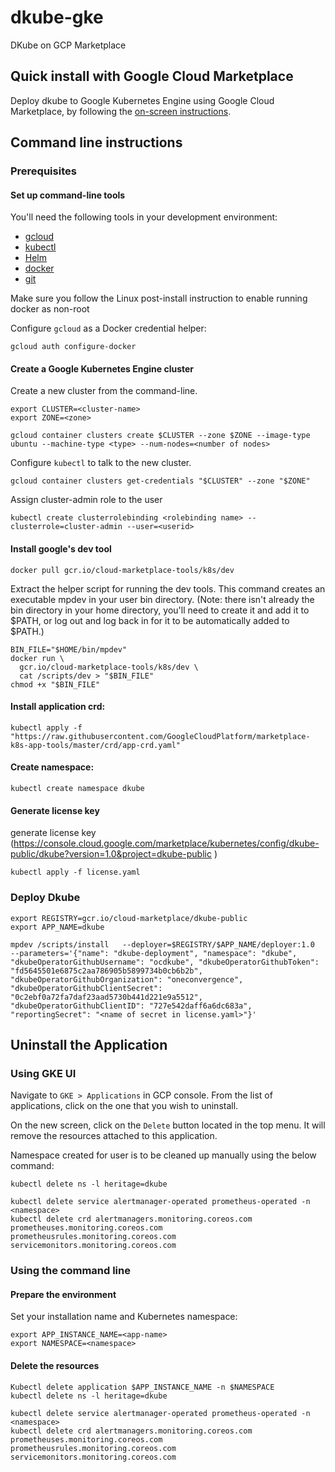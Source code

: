 # dkube-gke
DKube on GCP Marketplace 

## Quick install with Google Cloud Marketplace

Deploy dkube to Google Kubernetes Engine using Google Cloud Marketplace, by following the [on-screen instructions](https://console.cloud.google.com/marketplace/details/dkube-public/dkube?filter=solution-type:k8s&q=dkube&project=dkube-public).

## Command line instructions

### Prerequisites

#### Set up command-line tools

You'll need the following tools in your development environment:
- [gcloud](https://cloud.google.com/sdk/gcloud/)
- [kubectl](https://kubernetes.io/docs/reference/kubectl/overview/)
- [Helm](https://github.com/kubernetes/helm/blob/master/docs/install.md)
- [docker](https://docs.docker.com/install/)
- [git](https://git-scm.com/book/en/v2/Getting-Started-Installing-Git)

Make sure you follow the Linux post-install instruction to enable running docker as non-root

Configure `gcloud` as a Docker credential helper:

```shell
gcloud auth configure-docker
```
#### Create a Google Kubernetes Engine cluster

Create a new cluster from the command-line.

```shell
export CLUSTER=<cluster-name>
export ZONE=<zone>

gcloud container clusters create $CLUSTER --zone $ZONE --image-type ubuntu --machine-type <type> --num-nodes=<number of nodes> 
```

Configure `kubectl` to talk to the new cluster.

```shell
gcloud container clusters get-credentials "$CLUSTER" --zone "$ZONE"
```
Assign cluster-admin role to the user
```shell
kubectl create clusterrolebinding <rolebinding name> --clusterrole=cluster-admin --user=<userid>
```

#### Install google's dev tool
```shell
docker pull gcr.io/cloud-marketplace-tools/k8s/dev
```
Extract the helper script for running the dev tools. This command creates an executable mpdev in your user bin directory. (Note: there isn't already the bin directory in your home directory, you'll need to create it and add it to $PATH, or log out and log back in for it to be automatically added to $PATH.)

```shell
BIN_FILE="$HOME/bin/mpdev"
docker run \
  gcr.io/cloud-marketplace-tools/k8s/dev \
  cat /scripts/dev > "$BIN_FILE"
chmod +x "$BIN_FILE"
```

#### Install application crd:
```shell
kubectl apply -f "https://raw.githubusercontent.com/GoogleCloudPlatform/marketplace-k8s-app-tools/master/crd/app-crd.yaml"
```

#### Create namespace:
```shell
kubectl create namespace dkube
```

#### Generate license key 
generate license key  (https://console.cloud.google.com/marketplace/kubernetes/config/dkube-public/dkube?version=1.0&project=dkube-public )

```shell
kubectl apply -f license.yaml 
```
### Deploy Dkube
```shell
export REGISTRY=gcr.io/cloud-marketplace/dkube-public
export APP_NAME=dkube

mpdev /scripts/install   --deployer=$REGISTRY/$APP_NAME/deployer:1.0   --parameters='{"name": "dkube-deployment", "namespace": "dkube", "dkubeOperatorGithubUsername": "ocdkube", "dkubeOperatorGithubToken": "fd5645501e6875c2aa786905b5899734b0cb6b2b", "dkubeOperatorGithubOrganization": "oneconvergence", "dkubeOperatorGithubClientSecret": "0c2ebf0a72fa7daf23aad5730b441d221e9a5512", "dkubeOperatorGithubClientID": "727e542daff6a6dc683a", "reportingSecret": "<name of secret in license.yaml>"}'
 ``` 
## Uninstall the Application

### Using GKE UI

Navigate to `GKE > Applications` in GCP console. From the list of applications, click on the one that you wish to uninstall.

On the new screen, click on the `Delete` button located in the top menu. It will remove
the resources attached to this application.

Namespace created for user is to be cleaned up manually using the below command:
```shell
kubectl delete ns -l heritage=dkube
```
```shell
kubectl delete service alertmanager-operated prometheus-operated -n <namespace>
kubectl delete crd alertmanagers.monitoring.coreos.com prometheuses.monitoring.coreos.com prometheusrules.monitoring.coreos.com servicemonitors.monitoring.coreos.com
```

### Using the command line

#### Prepare the environment

Set your installation name and Kubernetes namespace:

```shell
export APP_INSTANCE_NAME=<app-name>
export NAMESPACE=<namespace>
```

#### Delete the resources
```shell
Kubectl delete application $APP_INSTANCE_NAME -n $NAMESPACE
kubectl delete ns -l heritage=dkube
```
```shell
kubectl delete service alertmanager-operated prometheus-operated -n <namespace>
kubectl delete crd alertmanagers.monitoring.coreos.com prometheuses.monitoring.coreos.com prometheusrules.monitoring.coreos.com servicemonitors.monitoring.coreos.com
```



